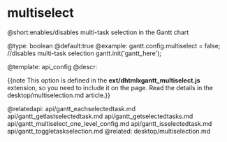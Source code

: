 multiselect
=============
@short:enables/disables multi-task selection in the Gantt chart
	

@type: boolean
@default:true
@example:
gantt.config.multiselect = false; //disables multi-task selection
gantt.init('gantt_here');

@template:	api_config
@descr:

{{note This option is defined in the **ext/dhtmlxgantt_multiselect.js** extension, so you need to include it on the page. Read the details in the desktop/multiselection.md article.}}



@relatedapi:
	api/gantt_eachselectedtask.md
    api/gantt_getlastselectedtask.md
    api/gantt_getselectedtasks.md
    api/gantt_multiselect_one_level_config.md
    api/gantt_isselectedtask.md
    api/gantt_toggletaskselection.md
@related:
	desktop/multiselection.md